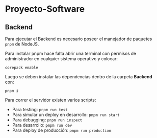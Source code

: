 # Proyecto-Software

## Backend
Para ejecutar el Backend es necesario poseer el manejador de paquetes `pnpm` de NodeJS.

Para instalar pnpm hace falta abrir una terminal con permisos de administrador en cualquier sistema operativo y colocar:
```
corepack enable
```
Luego se deben instalar las dependencias dentro de la carpeta **Backend** con:
```
pnpm i
```
Para correr el servidor existen varios scripts:
- Para testing: `pnpm run test`
- Para simular un deploy en desarrollo: `pnpm run start`
- Para debugging: `pnpm run inspect`
- Para desarrollo: `pnpm run dev`
- Para deploy de producción: `pnpm run production`

